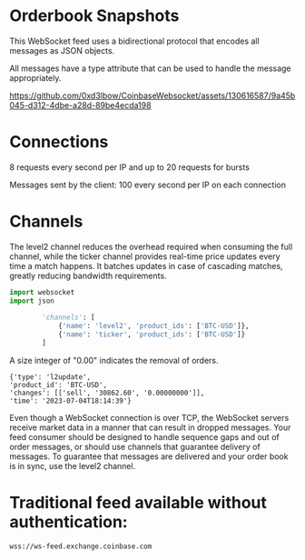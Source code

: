 # Orderbook Snapshots
This WebSocket feed uses a bidirectional protocol that encodes all messages as JSON objects.

All messages have a type attribute that can be used to handle the message appropriately.

https://github.com/0xd3lbow/CoinbaseWebsocket/assets/130616587/9a45b045-d312-4dbe-a28d-89be4ecda198

# Connections
8 requests every second per IP and up to 20 requests for bursts

Messages sent by the client: 100 every second per IP on each connection

# Channels
The level2 channel reduces the overhead required when consuming the full channel, while the ticker channel provides real-time price updates every time a match happens. It batches updates in case of cascading matches, greatly reducing bandwidth requirements.

```python
import websocket
import json
      
        'channels': [
            {'name': 'level2', 'product_ids': ['BTC-USD']},
            {'name': 'ticker', 'product_ids': ['BTC-USD']}
        ]
```

A size integer of "0.00" indicates the removal of orders.
```
{'type': 'l2update',
'product_id': 'BTC-USD',
'changes': [['sell', '30862.60', '0.00000000']],
'time': '2023-07-04T18:14:39'}
```

Even though a WebSocket connection is over TCP, the WebSocket servers receive market data in a manner that can result in dropped messages. Your feed consumer should be designed to handle sequence gaps and out of order messages, or should use channels that guarantee delivery of messages.
To guarantee that messages are delivered and your order book is in sync, use the level2 channel.


# Traditional feed available without authentication:

```
wss://ws-feed.exchange.coinbase.com
```
